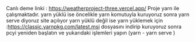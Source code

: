 Canlı deme linki :  https://weatherproject-three.vercel.app/
Proje yarn ile çalışmaktadır.
yarn yüklü ise 
öncelikle yarn komutuyla kuruyoruz 
sonra yarn serve diyoruz site açılıyor
yarn yüklü değil ise
yarn yüklemek için :https://classic.yarnpkg.com/latest.msi dosyasını indirip kuruyoruz
sonra pcyi yeniden başlatın ve yukarıdaki işlemleri yapın (yarn - yarn serve )


